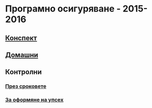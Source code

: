 # Програмно осигуряване - 2015-2016

## [Конспект](SUMMARY.md)

## [Домашни](homework/README.md)

## Контролни
### [През сроковете](exam/README.md)
### [За оформяне на упсех](final/README.md)
